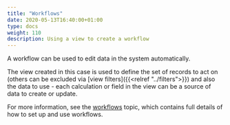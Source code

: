 ```yaml
---
title: "Workflows"
date: 2020-05-13T16:40:00+01:00
type: docs
weight: 110
description: Using a view to create a workflow
---
```

A workflow can be used to edit data in the system automatically.

The view created in this case is used to define the set of records to act on (others can be excluded via [view filters]({{<relref "../filters">}}) and also the data to use - each calculation or field in the view can be a source of data to create or update.

For more information, see the [workflows](https://todo.com) topic, which contains full details of how to set up and use workflows.